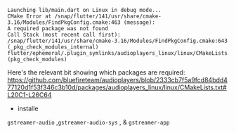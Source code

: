 ```
Launching lib/main.dart on Linux in debug mode...
CMake Error at /snap/flutter/141/usr/share/cmake-3.16/Modules/FindPkgConfig.cmake:463 (message):
A required package was not found
Call Stack (most recent call first):
/snap/flutter/141/usr/share/cmake-3.16/Modules/FindPkgConfig.cmake:643 (_pkg_check_modules_internal)
flutter/ephemeral/.plugin_symlinks/audioplayers_linux/linux/CMakeLists.txt:24 (pkg_check_modules)
```

Here's the relevant bit showing which packages are required:
https://github.com/bluefireteam/audioplayers/blob/2333cb7f5a9fcd84bdd477120d1f53f346c3b10d/packages/audioplayers_linux/linux/CMakeLists.txt#L20C1-L26C64


- installe

`gstreamer-audio` ,`gstreamer-audio-sys` , & `gstreamer-app`
